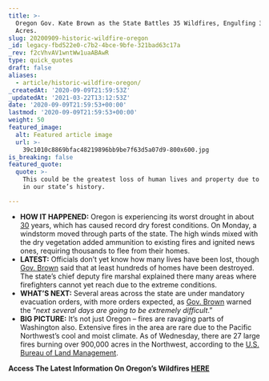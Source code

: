 ```yaml
---
title: >-
  Oregon Gov. Kate Brown as the State Battles 35 Wildfires, Engulfing 300,000+
  Acres.
slug: 20200909-historic-wildfire-oregon
_id: legacy-fbd522e0-c7b2-4bce-9bfe-321bad63c17a
_rev: f2cVhvAV1wntWw1uaABAwR
type: quick_quotes
draft: false
aliases:
  - article/historic-wildfire-oregon/
_createdAt: '2020-09-09T21:59:53Z'
_updatedAt: '2021-03-22T13:12:53Z'
date: '2020-09-09T21:59:53+00:00'
lastmod: '2020-09-09T21:59:53+00:00'
weight: 50
featured_image:
  alt: Featured article image
  url: >-
    39c1010c8869bfac48219896bb9be7f63d5a07d9-800x600.jpg
is_breaking: false
featured_quote:
  quote: >-
    This could be the greatest loss of human lives and property due to wildfires
    in our state’s history.

---
```

* **HOW IT HAPPENED:** Oregon is experiencing its worst drought in about [30](https://www.facebook.com/oregongovernor/posts/2681994935392373) years, which has caused record dry forest conditions. On Monday, a windstorm moved through parts of the state. The high winds mixed with the dry vegetation added ammunition to existing fires and ignited news ones, requiring thousands to flee from their homes.
* **LATEST:** Officials don’t yet know how many lives have been lost, though [Gov. Brown](https://www.youtube.com/watch?v=S9OUT6QNK9k&ab_channel=OregonPublicHealthDivision) said that at least hundreds of homes have been destroyed. The state’s chief deputy fire marshal explained there many areas where firefighters cannot yet reach due to the extreme conditions.
* **WHAT’S NEXT:** Several areas across the state are under mandatory evacuation orders, with more orders expected, as [Gov. Brown](https://apnews.com/9002178ddd7d935c75f6ff666d044d16) warned the “_next several days are going to be extremely difficult_.”
* **BIG PICTURE:** It’s not just Oregon – fires are ravaging parts of Washington also. Extensive fires in the area are rare due to the Pacific Northwest’s cool and moist climate. As of Wednesday, there are 27 large fires burning over 900,000 acres in the Northwest, according to the [U.S. Bureau of Land Management](https://twitter.com/BLMOregon/status/1303725828157521920).

**Access The Latest Information On Oregon’s Wildfires [HERE](https://wildfire.oregon.gov/)**